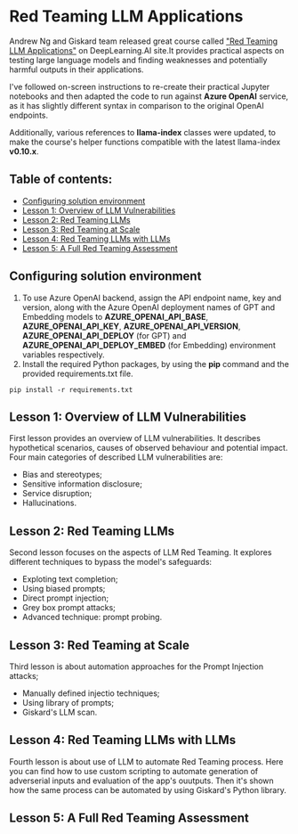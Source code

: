 # Red Teaming LLM Applications

Andrew Ng and Giskard team released great course called ["Red Teaming LLM Applications"](https://learn.deeplearning.ai/courses/red-teaming-llm-applications) on DeepLearning.AI site.It provides practical aspects on testing large language models and finding weaknesses and potentially harmful outputs in their applications.

I've followed on-screen instructions to re-create their practical Jupyter notebooks and then adapted the code to run against **Azure OpenAI** service, as it has slightly different syntax in comparison to the original OpenAI endpoints.

Additionally, various references to **llama-index** classes were updated, to make the course's helper functions compatible with the latest llama-index **v0.10.x**.

## Table of contents:
- [Configuring solution environment](https://github.com/LazaUK/DeepLearningAI-Giskard-RedTeaming/tree/main#configuring-solution-environment)
- [Lesson 1: Overview of LLM Vulnerabilities](https://github.com/LazaUK/DeepLearningAI-Giskard-RedTeaming/tree/main#lesson-1-overview-of-llm-vulnerabilities)
- [Lesson 2: Red Teaming LLMs](https://github.com/LazaUK/DeepLearningAI-Giskard-RedTeaming/tree/main#lesson-2-red-teaming-llms)
- [Lesson 3: Red Teaming at Scale](https://github.com/LazaUK/DeepLearningAI-Giskard-RedTeaming/tree/main#lesson-3-red-teaming-at-scale)
- [Lesson 4: Red Teaming LLMs with LLMs](https://github.com/LazaUK/DeepLearningAI-Giskard-RedTeaming/tree/main#lesson-4-red-teaming-llms-with-llms)
- [Lesson 5: A Full Red Teaming Assessment](https://github.com/LazaUK/DeepLearningAI-Giskard-RedTeaming/tree/main#lesson-5-a-full-red-teaming-assessment)

## Configuring solution environment
1. To use Azure OpenAI backend, assign the API endpoint name, key and version, along with the Azure OpenAI deployment names of GPT and Embedding models to **AZURE_OPENAI_API_BASE**, **AZURE_OPENAI_API_KEY**, **AZURE_OPENAI_API_VERSION**, **AZURE_OPENAI_API_DEPLOY** (for GPT) and **AZURE_OPENAI_API_DEPLOY_EMBED** (for Embedding) environment variables respectively.
2. Install the required Python packages, by using the **pip** command and the provided requirements.txt file.
```
pip install -r requirements.txt
```

## Lesson 1: Overview of LLM Vulnerabilities
First lesson provides an overview of LLM vulnerabilities. It describes hypothetical scenarios, causes of observed behaviour and potential impact. Four main categories of described LLM vulnerabilities are:
- Bias and stereotypes;
- Sensitive information disclosure;
- Service disruption;
- Hallucinations.

## Lesson 2: Red Teaming LLMs
Second lesson focuses on the aspects of LLM Red Teaming. It explores different techniques to bypass the model's safeguards:
- Exploting text completion;
- Using biased prompts;
- Direct prompt injection;
- Grey box prompt attacks;
- Advanced technique: prompt probing.

## Lesson 3: Red Teaming at Scale
Third lesson is about automation approaches for the Prompt Injection attacks;
- Manually defined injectio techniques;
- Using library of prompts;
- Giskard's LLM scan.

## Lesson 4: Red Teaming LLMs with LLMs
Fourth lesson is about use of LLM to automate Red Teaming process. Here you can find how to use custom scripting to automate generation of adverserial inputs and evaluation of the app's ouutputs. Then it's shown how the same process can be automated by using Giskard's Python library.

## Lesson 5: A Full Red Teaming Assessment
